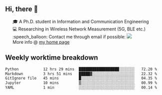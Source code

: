 <h2 > Hi, there 👋 </h3>

<div >
 <ul>
 🎓 A Ph.D. student in Information and Communication Engineering <br>
 💻 Researching in Wireless Network Measurement (5G, BLE etc.)<br>
 :speech_balloon: Contact me through email if possible: <a href="mailto:ethanjia@sjtu.edu.cn"><img src="https://img.shields.io/badge/-ethanjia@sjtu.edu.cn-c14438?style=plastic&logo=Gmail&logoColor=white&link=mailto:mailto:ethanjia@sjtu.edu.cn"></a> <br>
  More info @ <a href="https://haifengjia.github.io">my home page</a>
 </ul>
</div>

<h2 >
Weekly worktime breakdown
</h1>


<!--START_SECTION:waka-->

```txt
Python           12 hrs 29 mins  ██████████████████░░░░░░░   72.20 %
Markdown         3 hrs 51 mins   █████▓░░░░░░░░░░░░░░░░░░░   22.32 %
GitIgnore file   45 mins         █░░░░░░░░░░░░░░░░░░░░░░░░   04.35 %
Jupyter          10 mins         ▒░░░░░░░░░░░░░░░░░░░░░░░░   00.99 %
YAML             1 min           ░░░░░░░░░░░░░░░░░░░░░░░░░   00.14 %
```

<!--END_SECTION:waka-->


